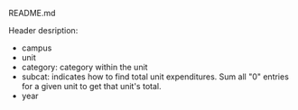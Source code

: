 README.md

Header desription:
* campus 
* unit
* category: category within the unit
* subcat: indicates how to find total unit expenditures.  Sum all "0" entries for a given unit to get that unit's total.
* year


